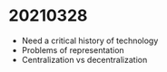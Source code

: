 # 20210328

-   Need a critical history of technology
-   Problems of representation
-   Centralization vs decentralization

